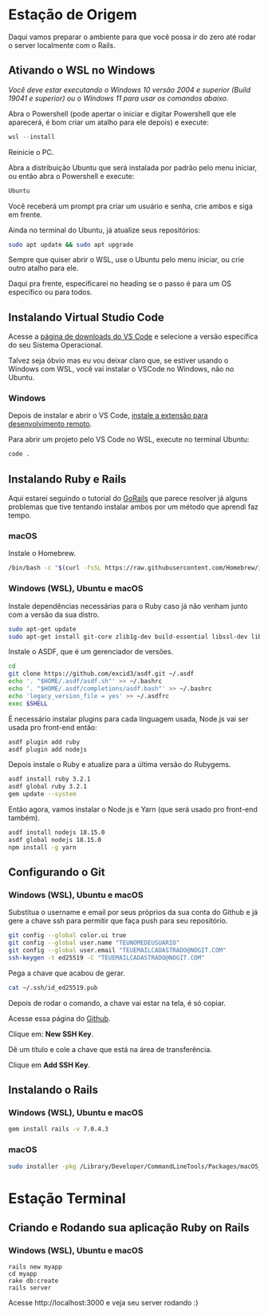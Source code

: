 # Estação de Origem
Daqui vamos preparar o ambiente para que você possa ir do zero até rodar o server localmente com o Rails.

## Ativando o WSL no Windows
_Você deve estar executando o Windows 10 versão 2004 e superior (Build 19041 e superior) ou o Windows 11 para usar os comandos abaixo._

Abra o Powershell (pode apertar o iniciar e digitar Powershell que ele aparecerá, é bom criar um atalho para ele depois) e execute:
```powershell
wsl --install
```
Reinicie o PC.

Abra a distribuição Ubuntu que será instalada por padrão pelo menu iniciar, ou então abra o Powershell e execute:
```powershell
Ubuntu
```
Você receberá um prompt pra criar um usuário e senha, crie ambos e siga em frente.

Ainda no terminal do Ubuntu, já atualize seus repositórios:
```bash
sudo apt update && sudo apt upgrade
```
Sempre que quiser abrir o WSL, use o Ubuntu pelo menu iniciar, ou crie outro atalho para ele.

Daqui pra frente, especificarei no heading se o passo é para um OS específico ou para todos.

## Instalando Virtual Studio Code
Acesse a [página de downloads do VS Code](https://code.visualstudio.com/download) e selecione a versão específica do seu Sistema Operacional.

Talvez seja óbvio mas eu vou deixar claro que, se estiver usando o Windows com WSL, você vai instalar o VSCode no Windows, não no Ubuntu.

### Windows
Depois de instalar e abrir o VS Code, [instale a extensão para desenvolvimento remoto](https://marketplace.visualstudio.com/items?itemName=ms-vscode-remote.vscode-remote-extensionpack).

Para abrir um projeto pelo VS Code no WSL, execute no terminal Ubuntu:
```bash
code .
```

## Instalando Ruby e Rails
Aqui estarei seguindo o tutorial do [GoRails](https://gorails.com/) que parece resolver já alguns problemas que tive tentando instalar ambos por um método que aprendi faz tempo.
### macOS
Instale o Homebrew.
```bash
/bin/bash -c "$(curl -fsSL https://raw.githubusercontent.com/Homebrew/install/HEAD/install.sh)"
```
### Windows (WSL), Ubuntu e macOS
Instale dependências necessárias para o Ruby caso já não venham junto com a versão da sua distro.
```bash
sudo apt-get update
sudo apt-get install git-core zlib1g-dev build-essential libssl-dev libreadline-dev libyaml-dev libsqlite3-dev sqlite3 libxml2-dev libxslt1-dev libcurl4-openssl-dev software-properties-common libffi-dev
```
Instale o ASDF, que é um gerenciador de versões.
```bash
cd
git clone https://github.com/excid3/asdf.git ~/.asdf
echo '. "$HOME/.asdf/asdf.sh"' >> ~/.bashrc
echo '. "$HOME/.asdf/completions/asdf.bash"' >> ~/.bashrc
echo 'legacy_version_file = yes' >> ~/.asdfrc
exec $SHELL
```
É necessário instalar plugins para cada linguagem usada, Node.js vai ser usada pro front-end então:
```bash
asdf plugin add ruby
asdf plugin add nodejs
```
Depois instale o Ruby e atualize para a última versão do Rubygems.
```bash
asdf install ruby 3.2.1
asdf global ruby 3.2.1
gem update --system
```
Então agora, vamos instalar o Node.js e Yarn (que será usado pro front-end também).
```bash
asdf install nodejs 18.15.0
asdf global nodejs 18.15.0
npm install -g yarn
```
## Configurando o Git
### Windows (WSL), Ubuntu e macOS
Substitua o username e email por seus próprios da sua conta do Github e já gere a chave ssh para permitir que faça push para seu repositório.
```bash
git config --global color.ui true
git config --global user.name "TEUNOMEDEUSUARIO"
git config --global user.email "TEUEMAILCADASTRADO@NOGIT.COM"
ssh-keygen -t ed25519 -C "TEUEMAILCADASTRADO@NOGIT.COM"
```
Pega a chave que acabou de gerar.
```bash
cat ~/.ssh/id_ed25519.pub
```
Depois de rodar o comando, a chave vai estar na tela, é só copiar.

Acesse essa página do [Github](https://github.com/settings/ssh).

Clique em: **New SSH Key**.

Dê um título e cole a chave que está na área de transferência.

Clique em **Add SSH Key**.
## Instalando o Rails
### Windows (WSL), Ubuntu e macOS
```bash
gem install rails -v 7.0.4.3
```
### macOS
```bash
sudo installer -pkg /Library/Developer/CommandLineTools/Packages/macOS_SDK_headers_for_macOS_10.14.pkg -target /
```
# Estação Terminal
## Criando e Rodando sua aplicação Ruby on Rails
### Windows (WSL), Ubuntu e macOS
```
rails new myapp
cd myapp
rake db:create
rails server
```
Acesse http://localhost:3000 e veja seu server rodando :)
